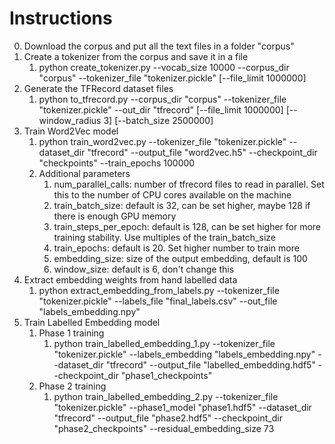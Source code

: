 # Instructions
0. Download the corpus and put all the text files in a folder "corpus"
1. Create a tokenizer from the corpus and save it in a file
   1. python create_tokenizer.py --vocab_size 10000 --corpus_dir "corpus" --tokenizer_file "tokenizer.pickle" [--file_limit 1000000]
2. Generate the TFRecord dataset files
   1. python to_tfrecord.py --corpus_dir "corpus" --tokenizer_file "tokenizer.pickle" --out_dir "tfrecord" [--file_limit 1000000] [--window_radius 3] [--batch_size 2500000]
3. Train Word2Vec model
   1. python train_word2vec.py --tokenizer_file "tokenizer.pickle" --dataset_dir "tfrecord" --output_file "word2vec.h5" --checkpoint_dir "checkpoints" --train_epochs 100000
   2. Additional parameters
      1. num_parallel_calls: number of tfrecord files to read in parallel. Set this to the number of CPU cores available on the machine
      2. train_batch_size: default is 32, can be set higher, maybe 128 if there is enough GPU memory
      3. train_steps_per_epoch: default is 128, can be set higher for more training stability. Use multiples of the train_batch_size
      4. train_epochs: default is 20. Set higher number to train more
      5. embedding_size: size of the output embedding, default is 100
      6. window_size: default is 6, don't change this
4. Extract embedding weights from hand labelled data
   1. python extract_embedding_from_labels.py --tokenizer_file "tokenizer.pickle" --labels_file "final_labels.csv" --out_file "labels_embedding.npy"
5. Train Labelled Embedding model
   1. Phase 1 training
      1. python train_labelled_embedding_1.py --tokenizer_file "tokenizer.pickle" --labels_embedding "labels_embedding.npy" --dataset_dir "tfrecord" --output_file "labelled_embedding.hdf5" --checkpoint_dir "phase1_checkpoints"
   2. Phase 2 training
      1. python train_labelled_embedding_2.py --tokenizer_file "tokenizer.pickle" --phase1_model "phase1.hdf5" --dataset_dir "tfrecord" --output_file "phase2.hdf5" --checkpoint_dir "phase2_checkpoints" --residual_embedding_size 73
